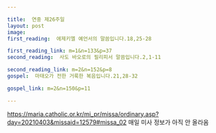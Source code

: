 ```yaml
---

title:  연중 제26주일
layout: post 
image:  
first_reading:  에제키엘 예언서의 말씀입니다.18,25-28

first_reading_link: m=1&n=133&p=37
second_reading:  사도 바오로의 필리피서 말씀입니다.2,1-11

second_reading_link: m=2&n=152&p=8
gospel:  마태오가 전한 거룩한 복음입니다.21,28-32

gospel_link: m=2&n=150&p=11

---
```


<https://maria.catholic.or.kr/mi_pr/missa/ordinary.asp?day=20210403&missaid=12579#missa_02>
매일 미사 정보가 아직 안 올라옴
